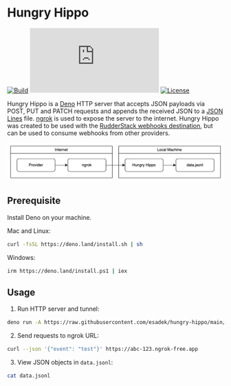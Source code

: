 # Hungry Hippo

[![Build](https://img.shields.io/github/actions/workflow/status/esadek/hungry-hippo/ci.yaml)](https://github.com/esadek/hungry-hippo/actions/workflows/ci.yaml)
[![Size](https://img.shields.io/github/size/esadek/hungry-hippo/main.ts)](https://github.com/esadek/hungry-hippo/blob/main/main.ts)
[![License](https://img.shields.io/github/license/esadek/hungry-hippo)](https://github.com/esadek/hungry-hippo/blob/main/LICENSE)

Hungry Hippo is a [Deno](https://deno.com/) HTTP server that accepts JSON
payloads via POST, PUT and PATCH requests and appends the received JSON to a
[JSON Lines](https://jsonlines.org/) file. [ngrok](https://ngrok.com/) is used
to expose the server to the internet. Hungry Hippo was created to be used with
the
[RudderStack webhooks destination](https://www.rudderstack.com/docs/destinations/webhooks/),
but can be used to consume webhooks from other providers.

![Diagram](diagram.png)

## Prerequisite

Install Deno on your machine.

Mac and Linux:

```bash
curl -fsSL https://deno.land/install.sh | sh
```

Windows:

```bash
irm https://deno.land/install.ps1 | iex
```

## Usage

1. Run HTTP server and tunnel:

```bash
deno run -A https://raw.githubusercontent.com/esadek/hungry-hippo/main/main.ts
```

2. Send requests to ngrok URL:

```bash
curl --json '{"event": "test"}' https://abc-123.ngrok-free.app
```

3. View JSON objects in `data.jsonl`:

```bash
cat data.jsonl
```
